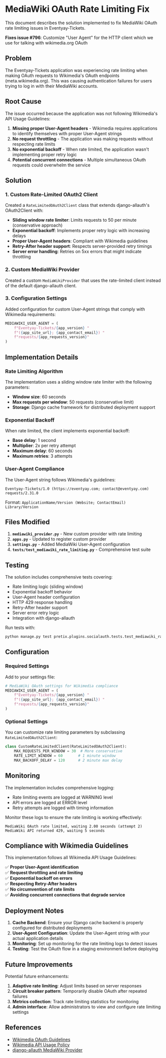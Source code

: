 # MediaWiki OAuth Rate Limiting Fix

This document describes the solution implemented to fix MediaWiki OAuth rate limiting issues in Eventyay-Tickets.

**Fixes issue #796**: Customize "User Agent" for the HTTP client which we use for talking with wikimedia.org OAuth

## Problem

The Eventyay-Tickets application was experiencing rate limiting when making OAuth requests to Wikimedia's OAuth endpoints (meta.wikimedia.org). This was causing authentication failures for users trying to log in with their MediaWiki accounts.

## Root Cause

The issue occurred because the application was not following Wikimedia's API Usage Guidelines:

1. **Missing proper User-Agent headers** - Wikimedia requires applications to identify themselves with proper User-Agent strings
2. **No request throttling** - The application was making requests without respecting rate limits
3. **No exponential backoff** - When rate limited, the application wasn't implementing proper retry logic
4. **Potential concurrent connections** - Multiple simultaneous OAuth requests could overwhelm the service

## Solution

### 1. Custom Rate-Limited OAuth2 Client

Created a `RateLimitedOAuth2Client` class that extends django-allauth's OAuth2Client with:

- **Sliding window rate limiter**: Limits requests to 50 per minute (conservative approach)
- **Exponential backoff**: Implements proper retry logic with increasing delays
- **Proper User-Agent headers**: Compliant with Wikimedia guidelines
- **Retry-After header support**: Respects server-provided retry timings
- **Server error handling**: Retries on 5xx errors that might indicate throttling

### 2. Custom MediaWiki Provider

Created a custom `MediaWikiProvider` that uses the rate-limited client instead of the default django-allauth client.

### 3. Configuration Settings

Added configuration for custom User-Agent strings that comply with Wikimedia requirements:

```python
MEDIAWIKI_USER_AGENT = (
    f"Eventyay-Tickets/{app_version} "
    f"({app_site_url}; {app_contact_email}) "
    f"requests/{app_requests_version}"
)
```

## Implementation Details

### Rate Limiting Algorithm

The implementation uses a sliding window rate limiter with the following parameters:

- **Window size**: 60 seconds
- **Max requests per window**: 50 requests (conservative limit)
- **Storage**: Django cache framework for distributed deployment support

### Exponential Backoff

When rate limited, the client implements exponential backoff:

- **Base delay**: 1 second
- **Multiplier**: 2x per retry attempt
- **Maximum delay**: 60 seconds
- **Maximum retries**: 3 attempts

### User-Agent Compliance

The User-Agent string follows Wikimedia's guidelines:

```
Eventyay-Tickets/1.0 (https://eventyay.com; contact@eventyay.com) requests/2.31.0
```

Format: `ApplicationName/Version (Website; ContactEmail) Library/Version`

## Files Modified

1. **`mediawiki_provider.py`** - New custom provider with rate limiting
2. **`apps.py`** - Updated to register custom provider
3. **`settings.py`** - Added MediaWiki User-Agent configuration
4. **`tests/test_mediawiki_rate_limiting.py`** - Comprehensive test suite

## Testing

The solution includes comprehensive tests covering:

- Rate limiting logic (sliding window)
- Exponential backoff behavior
- User-Agent header configuration
- HTTP 429 response handling
- Retry-After header support
- Server error retry logic
- Integration with django-allauth

Run tests with:

```bash
python manage.py test pretix.plugins.socialauth.tests.test_mediawiki_rate_limiting
```

## Configuration

### Required Settings

Add to your settings file:

```python
# MediaWiki OAuth settings for Wikimedia compliance
MEDIAWIKI_USER_AGENT = (
    f"Eventyay-Tickets/{app_version} "
    f"({app_site_url}; {app_contact_email}) "
    f"requests/{app_requests_version}"
)
```

### Optional Settings

You can customize rate limiting parameters by subclassing `RateLimitedOAuth2Client`:

```python
class CustomRateLimitedClient(RateLimitedOAuth2Client):
    MAX_REQUESTS_PER_WINDOW = 30  # More conservative
    RATE_LIMIT_WINDOW = 60       # 1 minute window
    MAX_BACKOFF_DELAY = 120      # 2 minute max delay
```

## Monitoring

The implementation includes comprehensive logging:

- Rate limiting events are logged at WARNING level
- API errors are logged at ERROR level
- Retry attempts are logged with timing information

Monitor these logs to ensure the rate limiting is working effectively:

```
MediaWiki OAuth rate limited, waiting 2.00 seconds (attempt 2)
MediaWiki API returned 429, waiting 5 seconds
```

## Compliance with Wikimedia Guidelines

This implementation follows all Wikimedia API Usage Guidelines:

✅ **Proper User-Agent identification**  
✅ **Request throttling and rate limiting**  
✅ **Exponential backoff on errors**  
✅ **Respecting Retry-After headers**  
✅ **No circumvention of rate limits**  
✅ **Avoiding concurrent connections that degrade service**

## Deployment Notes

1. **Cache Backend**: Ensure your Django cache backend is properly configured for distributed deployments
2. **User-Agent Configuration**: Update the User-Agent string with your actual application details
3. **Monitoring**: Set up monitoring for the rate limiting logs to detect issues
4. **Testing**: Test the OAuth flow in a staging environment before deploying

## Future Improvements

Potential future enhancements:

1. **Adaptive rate limiting**: Adjust limits based on server responses
2. **Circuit breaker pattern**: Temporarily disable OAuth after repeated failures
3. **Metrics collection**: Track rate limiting statistics for monitoring
4. **Admin interface**: Allow administrators to view and configure rate limiting settings

## References

- [Wikimedia OAuth Guidelines](https://meta.wikimedia.org/wiki/OAuth_app_guidelines)
- [Wikimedia API Usage Policy](https://foundation.wikimedia.org/wiki/Policy:Wikimedia_Foundation_API_Usage_Guidelines)
- [django-allauth MediaWiki Provider](https://django-allauth.readthedocs.io/en/latest/providers.html#mediawiki)
